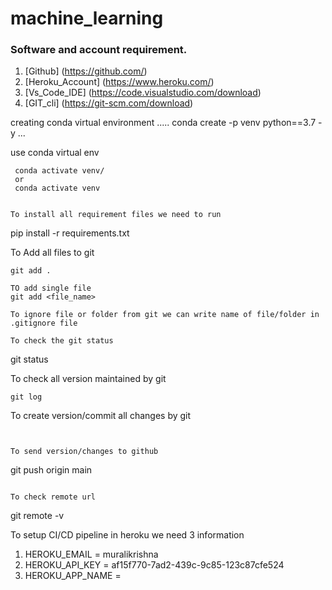 # machine_learning

### Software and account requirement.

1. [Github] (https://github.com/)
2. [Heroku_Account] (https://www.heroku.com/)
3. [Vs_Code_IDE] (https://code.visualstudio.com/download)
4. [GIT_cli] (https://git-scm.com/download)


creating conda virtual environment
.....
conda create -p venv python==3.7 -y
...

use conda virtual env
```
 conda activate venv/
 or
 conda activate venv


To install all requirement files we need to run
```
pip install -r requirements.txt


To  Add all files to git
```
git add .

TO add single file 
git add <file_name>

To ignore file or folder from git we can write name of file/folder in  .gitignore file

To check the git status
```
git status

To check all version maintained by git 
```
git log
```

To create version/commit all changes by git 
``` git commit -m "message"


To send version/changes to github
````
git push origin main
```

To check remote url
```
git remote -v


To setup CI/CD pipeline in heroku we need 3 information

1. HEROKU_EMAIL = muralikrishna
2. HEROKU_API_KEY = af15f770-7ad2-439c-9c85-123c87cfe524
3. HEROKU_APP_NAME =
